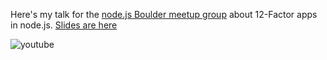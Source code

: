 Here's my talk for the [node.js Boulder meetup group](http://www.meetup.com/Node-js-Denver-Boulder/) about 12-Factor apps in node.js. [Slides are here](/twelve_factor_nodejs)

![youtube](https://www.youtube.com/embed/te5dA3xpgK0)
